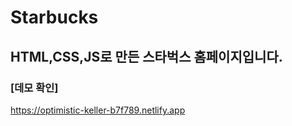 # Starbucks
## HTML,CSS,JS로 만든 스타벅스 홈페이지입니다. 
### [데모 확인]
https://optimistic-keller-b7f789.netlify.app
